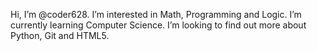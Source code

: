 Hi, I’m @coder628.
I’m interested in Math, Programming and Logic.
I’m currently learning Computer Science.
I’m looking to find out more about Python, Git and HTML5.
